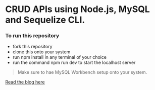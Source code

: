 # CRUD APIs using Node.js, MySQL and Sequelize CLI.
### To run this repository

- fork this repository
- clone this onto your system
- run npm install in any terminal of your choice
- run the command npm run dev to start the localhost server

> Make sure to hae MySQL Workbench setup onto your system.

[Read the blog here](https://medium.com/@vinayak-singh/creating-crud-apis-with-node-js-and-sequelize-cli-8b90e8784422)
